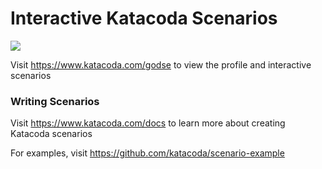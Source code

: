 # Interactive Katacoda Scenarios

[![](http://shields.katacoda.com/katacoda/godse/count.svg)](https://www.katacoda.com/godse "Get your profile on Katacoda.com")

Visit https://www.katacoda.com/godse to view the profile and interactive scenarios

### Writing Scenarios
Visit https://www.katacoda.com/docs to learn more about creating Katacoda scenarios

For examples, visit https://github.com/katacoda/scenario-example
